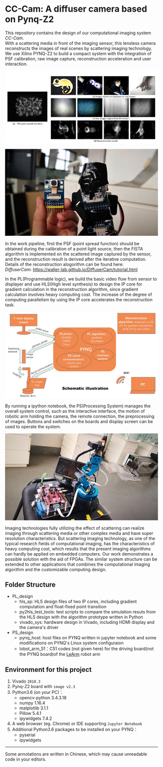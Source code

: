﻿# CC-Cam: A diffuser camera based on Pynq-Z2

This repository contains the design of our computational imaging system *CC-Cam*.  
With a scattering media in front of the imaging sensor, this lensless camera reconstructs the images of real scenes by scattering imaging technology. We use Xilinx PYNQ-Z2 to build a compact system with the integration of PSF calibration, raw image capture, reconstruction acceleration and user interaction.
   
![](./brief_introduction.png)
 
![](./camera.png)

In the work pipeline, first the PSF (point spread function) should be obtained during the calibration of a point light source, then the FISTA algorithm is implemented on the scattered image captured by the sensor, and the reconstruction result is derived after the iterative computation.  
Details of the reconstruction alogorithm can be found here:  
*DiffuserCam*: https://waller-lab.github.io/DiffuserCam/tutorial.html

In the PL(Programmable logic), we build the basic video flow from sensor to displayer and  use HLS(High level synthesis) to design the IP core for gradient calculation in the reconstruction algorithm, since gradient calculation involves heavy computing cost. The increase of the degree of computing parallelism by using the IP core accelerates the reconstruction task.

![](./schematic_illustration.png)

By running a ipython notebook, the PS(Processing System) manages the overall system control, such as the interactive interface, the motion of robotic arm holding the camera, the remote connection, the preprocessing of images. Buttons and switches on the boards and display screen can be used to operate the system.

![](./general_picture.png)

Imaging technologies fully utilizing the effect of scattering can realize imaging through scattering media or other complex media and have super resolution characteristics. But scattering imaging technology, as one of the typical research fields of computational imaging, has the characteristics of heavy computing cost, which results that the present imaging algorithms can hardly be applied on embedded computers. Our work demonstrates a possible solution with the aid of FPGAs. The similar system structure can be extended to other applications that combines the computational imaging algorithm and the customizable computing design.


## Folder Structure
* PL_design
	+ hls_sp: HLS design files of two IP cores, including gradient computation and float-fixed point transition
	+ py2hls_test_tools: test scripts to compare the simulation resuts from the HLS design with the algorithm prototype written in Python  
	+ vivado_sys: hardware design in Vivado, including HDMI display and the camera's driver
* PS_design
	+ pynq_host: host files on PYNQ written in jupyter notebook  and some modifications on PYNQ's Linux system configuraion
	+ lobot_arm_51：C51 codes  (not given here) for the driving board(not the PYNQ board)of the [LeArm](https://www.lobot-robot.com/p_detail/18.html) robot arm   

## Environment for this project
1. Vivado `2018.3`<br>
2. Pynq-Z2 board with `image v2.3`<br>
3. Python3.6 (on your PC)：<br>
	- opencv-python 3.4.3.18<br>
	- numpy 1.16.4 <br>
	- matplotlib 3.1.1 <br>
	- Pillow 5.4.1<br>
	- ipywidgets 7.4.2<br>
4. A web browser (eg. Chrome) or IDE supporting `Jupyter Notebook`<br>
5. Additional Python3.6 packages to be installed on your PYNQ：<br>
	- pyserial<br>
	- ipywidgets<br>

---
Some annotations are written in Chinese, which may cause unreadable code in your editors.
